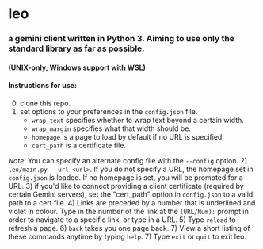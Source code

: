 # leo

### a gemini client written in Python 3. Aiming to use only the standard library as far as possible.

#### (UNIX-only, Windows support with WSL)    

#### Instructions for use:
0) clone this repo.
1) set options to your preferences in the `config.json` file.
    * `wrap_text` specifies whether to wrap text beyond a certain width.
    * `wrap_margin` specifies what that width should be.
    * `homepage` is a page to load by default if no URL is specified.
    * `cert_path` is a certificate file.

_Note_: You can specify an alternate config file with the `--config` option.
2) ```leo/main.py --url <url>```. If you do not specify a URL, the homepage set in `config.json` is loaded. If no homepage is set, you will be prompted for a URL.
3) if you'd like to connect providing a client certificate (required by certain Gemini servers), set the "cert_path" option in `config.json` to a valid path to a cert file.
4) Links are preceded by a number that is underlined and violet in colour. Type in the number of the link at the `(URL/Num):` prompt in order to navigate to a specific link, or type in a URL.
5) Type `reload` to refresh a page.
6) `back` takes you one page back.
7) View a short listing of these commands anytime by typing `help`.
7) Type ```exit``` or ```quit``` to exit leo.